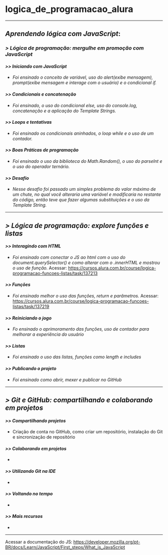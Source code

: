 # logica_de_programacao_alura
***
## *Aprendendo lógica com JavaScript*:
### *> Lógica de programação: mergulhe em promoção com JavaScript*
#### *>> Iniciando com JavaScript*
* _Foi ensinado o conceito de variável, uso do alert(exibe mensagem), prompt(exibe mensagem e interage com o usuário) e o condicional if._
#### *>> Condicionais e concatenação*
* _Foi ensinado, o uso do condicional else, uso do console.log, concatenação e a aplicação do Template Strings._
#### *>> Loops e tentativas*
* _Foi ensinado os condicionais aninhados, o loop while e o uso de um contador._
#### *>> Boas Práticas de programação*
* _Foi ensinado o uso da biblioteca do Math.Random(), o uso do parseInt e o uso do operador ternário._
#### *>> Desafio*
* _Nesse desafio foi passado um simples problema do valor máximo de um chute, no qual você alteraria uma variável e modificaria no restante do código, então teve que fazer algumas substituições e o uso da Template String._
***
## *> Lógica de programação: explore funções e listas*
#### *>> Interagindo com HTML*
* _Foi ensinado com conectar o JS ao html com o uso do document.querySelector() e como alterar com o .innerHTML e mostrou o uso de função._
Acessar: https://cursos.alura.com.br/course/logica-programacao-funcoes-listas/task/137213
#### *>> Funções*
* _Foi ensinado melhor o uso das funções, return e parâmetros._
Acessar: https://cursos.alura.com.br/course/logica-programacao-funcoes-listas/task/137219
#### *>> Reiniciando o jogo*
* _Fo ensinado o aprimoramento das funções, uso de contador para melhorar a experiência do usuário_
#### *>> Listas*
* _Foi ensinado o uso das listas, funções como length e includes_
#### *>> Publicando o projeto*
* _Foi ensinado como abrir, mexer e publicar no GitHub_
***
## *> Git e GitHub: compartilhando e colaborando em projetos*
#### *>> Compartilhando projetos*
* Criação de conta no GitHub, como criar um repositório, instalação do Git e sincronização de repositório
#### *>> Colaborando em projetos*
* 
#### *>> Utilizando Git na IDE*
* 
#### *>> Voltando no tempo*
* 
#### *>> Mais recursos*
* 

***
Acessar a documentação do JS: https://developer.mozilla.org/pt-BR/docs/Learn/JavaScript/First_steps/What_is_JavaScript
